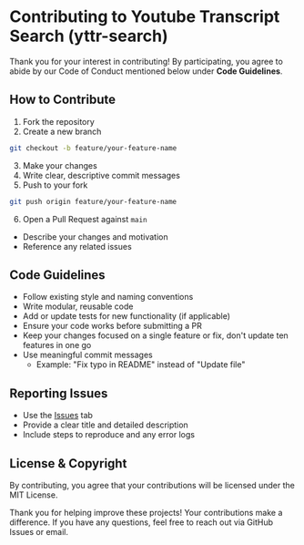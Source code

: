 # Contributing to Youtube Transcript Search (yttr-search)

Thank you for your interest in contributing! By participating, you agree to abide by our Code of Conduct mentioned below under **Code Guidelines**.

## How to Contribute

1. Fork the repository
2. Create a new branch
 ```bash
git checkout -b feature/your-feature-name
 ```
3. Make your changes
4. Write clear, descriptive commit messages
5. Push to your fork
 ```bash
git push origin feature/your-feature-name
 ```
6. Open a Pull Request against `main`
 - Describe your changes and motivation
 - Reference any related issues

## Code Guidelines

- Follow existing style and naming conventions
- Write modular, reusable code
- Add or update tests for new functionality (if applicable)
- Ensure your code works before submitting a PR
- Keep your changes focused on a single feature or fix, don't update ten features in one go
- Use meaningful commit messages
  - Example: "Fix typo in README" instead of "Update file"

## Reporting Issues

- Use the [Issues](https://github.com/4ngel2769/yttr-search/issues) tab
- Provide a clear title and detailed description
- Include steps to reproduce and any error logs

## License & Copyright

By contributing, you agree that your contributions will be licensed under the MIT License.

Thank you for  helping improve these projects! Your contributions make a difference.
If you have any questions, feel free to reach out via GitHub Issues or email.
